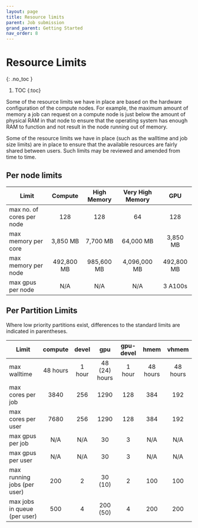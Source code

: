 ```yaml
---
layout: page
title: Resource limits
parent: Job submission
grand_parent: Getting Started
nav_order: 8
---
```


# Resource Limits
{: .no_toc }

1. TOC
{:toc}

Some of the resource limits we have in place are based on the hardware configuration of the compute nodes. For example, the maximum amount of memory a job can request on a compute node is just below the amount of physical RAM in that node to ensure that the operating system has enough RAM to function and not result in the node running out of memory.

Some of the resource limits we have in place (such as the walltime and job size limits) are in place to ensure that the available resources are fairly shared between users. Such limits may be reviewed and amended from time to time.

## Per node limits

| Limit | Compute | High Memory | Very High Memory | GPU |
|-------|:-------:|:-----------:|:----------------:|:---:|
| max no. of cores per node | 128 | 128 | 64| 128 |
| max memory per core | 3,850 MB | 7,700 MB | 64,000 MB | 3,850 MB |
| max memory per node | 492,800 MB | 985,600 MB | 4,096,000 MB | 492,800 MB |
| max gpus per node | N/A | N/A | N/A | 3 A100s |

## Per Partition Limits

Where low priority partitions exist, differences to the standard limits are indicated in parentheses. 

| Limit | compute | devel | gpu | gpu-devel | hmem | vhmem |
|-------|:-------:|:-----:|:---:|:---------:|:----:|:-----:|
| max walltime | 48 hours | 1 hour | 48 (24) hours | 1 hour | 48 hours | 48 hours |
| max cores per job | 3840 | 256 | 1290 | 128 | 384 | 192 |
| max cores per user | 7680 | 256 | 1290 | 128 | 384 | 192 |
| max gpus per job | N/A | N/A | 30 | 3 | N/A | N/A |
| max gpus per user | N/A | N/A | 30 | 3 | N/A | N/A |
| max running jobs (per user) | 200  | 2 | 30 (10) | 2 | 100 | 100 |
| max jobs in queue (per user) | 500 | 4 | 200 (50) | 4 | 200 | 200 |

